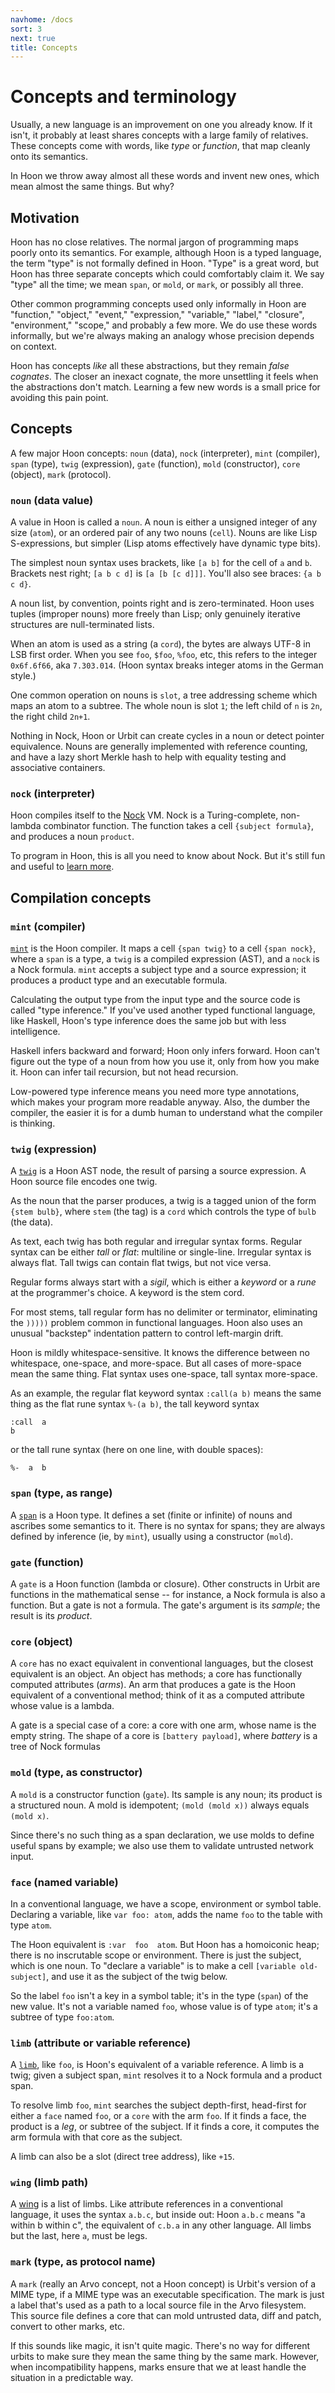 ```yaml
---
navhome: /docs
sort: 3
next: true
title: Concepts
---
```


# Concepts and terminology

Usually, a new language is an improvement on one you already
know.  If it isn't, it probably at least shares concepts with a
large family of relatives.  These concepts come with words, like
*type* or *function*, that map cleanly onto its semantics.

In Hoon we throw away almost all these words and invent new
ones, which mean almost the same things.  But why?

## Motivation

Hoon has no close relatives.  The normal jargon of programming
maps poorly onto its semantics.  For example, although Hoon is a
typed language, the term "type" is not formally defined in Hoon.
"Type" is a great word, but Hoon has three separate concepts
which could comfortably claim it.  We say "type" all the time; we
mean `span`, or `mold`, or `mark`, or possibly all three.

Other common programming concepts used only informally in Hoon
are "function," "object," "event," "expression," "variable,"
"label," "closure", "environment," "scope," and probably a few
more.  We do use these words informally, but we're always making 
an analogy whose precision depends on context.

Hoon has concepts *like* all these abstractions, but they remain
*false cognates*.  The closer an inexact cognate, the more
unsettling it feels when the abstractions don't match.  Learning
a few new words is a small price for avoiding this pain point.

## Concepts

A few major Hoon concepts: `noun` (data), `nock` (interpreter),
`mint` (compiler), `span` (type), `twig` (expression), `gate`
(function), `mold` (constructor), `core` (object), `mark`
(protocol).

### `noun` (data value)

A value in Hoon is called a `noun`.  A noun is either a
unsigned integer of any size (`atom`), or an ordered pair of any
two nouns (`cell`).  Nouns are like Lisp S-expressions, but
simpler (Lisp atoms effectively have dynamic type bits).

The simplest noun syntax uses brackets, like `[a b]` for the cell
of `a` and `b`.  Brackets nest right; `[a b c d]` is `[a [b [c
d]]]`.  You'll also see braces: `{a b c d}`. 

A noun list, by convention, points right and is zero-terminated.
Hoon uses tuples (improper nouns) more freely than Lisp; only
genuinely iterative structures are null-terminated lists.

When an atom is used as a string (a `cord`), the bytes are always
UTF-8 in LSB first order.  When you see `foo`, `$foo`, `%foo`,
etc, this refers to the integer `0x6f.6f66`, aka `7.303.014`.
(Hoon syntax breaks integer atoms in the German style.)

One common operation on nouns is `slot`, a tree addressing
scheme which maps an atom to a subtree.  The whole noun is slot
`1`; the left child of `n` is `2n`, the right child `2n+1`. 

Nothing in Nock, Hoon or Urbit can create cycles in a noun or
detect pointer equivalence.  Nouns are generally implemented
with reference counting, and have a lazy short Merkle hash to
help with equality testing and associative containers.

### `nock` (interpreter)

Hoon compiles itself to the [Nock](../../nock) VM.  Nock is a
Turing-complete, non-lambda combinator function.  The function
takes a cell `{subject formula}`, and produces a noun `product`.

To program in Hoon, this is all you need to know about Nock.  But
it's still fun and useful to [learn more](../../nock).

## Compilation concepts

### `mint` (compiler)

[`mint`](mint) is the Hoon compiler.  It maps a cell `{span twig}` to a
cell `{span nock}`, where a `span` is a type, a `twig` is a compiled
expression (AST), and a `nock` is a Nock formula.  `mint` accepts
a subject type and a source expression; it produces a product type
and an executable formula.

Calculating the output type from the input type and the source
code is called "type inference." If you've used another typed
functional language, like Haskell, Hoon's type inference does the
same job but with less intelligence.

Haskell infers backward and forward; Hoon only infers forward.
Hoon can't figure out the type of a noun from how you use it,
only from how you make it.  Hoon can infer tail recursion, but
not head recursion.

Low-powered type inference means you need more type annotations,
which makes your program more readable anyway.  Also, the dumber
the compiler, the easier it is for a dumb human to understand
what the compiler is thinking.

### `twig` (expression)

A [`twig`](twig) is a Hoon AST node, the result of parsing a
source expression.  A Hoon source file encodes one twig.

As the noun that the parser produces, a twig is a tagged union of
the form `{stem bulb}`, where `stem` (the tag) is a `cord` which
controls the type of `bulb` (the data).

As text, each twig has both regular and irregular syntax forms.
Regular syntax can be either *tall* or *flat*: multiline or
single-line.  Irregular syntax is always flat.   Tall twigs can
contain flat twigs, but not vice versa.

Regular forms always start with a *sigil*, which is either a
*keyword* or a *rune* at the programmer's choice.  A keyword is
the stem cord.

For most stems, tall regular form has no delimiter or terminator,
eliminating the `)))))` problem common in functional languages.
Hoon also uses an unusual "backstep" indentation pattern to
control left-margin drift.

Hoon is mildly whitespace-sensitive.  It knows the difference
between no whitespace, one-space, and more-space.  But all cases
of more-space mean the same thing.  Flat syntax uses one-space,
tall syntax more-space.

As an example, the regular flat keyword syntax `:call(a b)` means
the same thing as the flat rune syntax `%-(a b)`, the tall
keyword syntax

```
:call  a
b
```
or the tall rune syntax (here on one line, with double spaces):
```
%-  a  b
```

### `span` (type, as range)

A [`span`](span) is a Hoon type.  It defines a set (finite or
infinite) of nouns and ascribes some semantics to it.  There is
no syntax for spans; they are always defined by inference (ie, by
`mint`), usually using a constructor (`mold`).

### `gate` (function)

A `gate` is a Hoon function (lambda or closure).  Other
constructs in Urbit are functions in the mathematical sense -- for
instance, a Nock formula is also a function.  But a gate is not a
formula.  The gate's argument is its *sample*; the result is its
*product*.

### `core` (object)

A `core` has no exact equivalent in conventional languages, but
the closest equivalent is an object.  An object has methods; a 
core has functionally computed attributes (*arms*).  An arm that
produces a gate is the Hoon equivalent of a conventional method;
think of it as a computed attribute whose value is a lambda.

A gate is a special case of a core: a core with one arm, whose
name is the empty string.  The shape of a core is `[battery
payload]`, where *battery* is a tree of Nock formulas

### `mold` (type, as constructor)

A `mold` is a constructor function (`gate`).  Its sample is any
noun; its product is a structured noun.  A mold is idempotent;
`(mold (mold x))` always equals `(mold x)`.

Since there's no such thing as a span declaration, we use molds
to define useful spans by example; we also use them to validate
untrusted network input.

### `face` (named variable)

In a conventional language, we have a scope, environment or
symbol table.  Declaring a variable, like `var foo: atom`, adds
the name `foo` to the table with type `atom`.

The Hoon equivalent is `:var  foo  atom`.   But Hoon has a
homoiconic heap; there is no inscrutable scope or environment.
There is just the subject, which is one noun.  To "declare a
variable" is to make a cell `[variable old-subject]`, and use it
as the subject of the twig below.

So the label `foo` isn't a key in a symbol table; it's in the
type (`span`) of the new value.  It's not a variable named `foo`,
whose value is of type `atom`; it's a subtree of type `foo:atom`.

### `limb` (attribute or variable reference)

A [`limb`](../twig/limb/limb), like `foo`, is Hoon's equivalent of a variable 
reference.  A limb is a twig; given a subject span, `mint`
resolves it to a Nock formula and a product span.

To resolve limb `foo`, `mint` searches the subject depth-first,
head-first for either a `face` named `foo`, or a `core` with the
arm `foo`.  If it finds a face, the product is a *leg*, or
subtree of the subject.  If it finds a core, it computes the arm
formula with that core as the subject.

A limb can also be a slot (direct tree address), like `+15`.

### `wing` (limb path)

A [wing](../twig/limb/wing) is a list of limbs.  Like attribute references in a
conventional language, it uses the syntax `a.b.c`, but inside
out: Hoon `a.b.c` means "a within b within c", the equivalent of
`c.b.a` in any other language.  All limbs but the last, here `a`,
must be legs.

### `mark` (type, as protocol name)

A `mark` (really an Arvo concept, not a Hoon concept) is Urbit's
version of a MIME type, if a MIME type was an executable
specification.  The mark is just a label that's used as a path to
a local source file in the Arvo filesystem.  This source file
defines a core that can mold untrusted data, diff and patch,
convert to other marks, etc.

If this sounds like magic, it isn't quite magic.  There's no way
for different urbits to make sure they mean the same thing by the
same mark.  However, when incompatibility happens, marks ensure
that we at least handle the situation in a predictable way.
